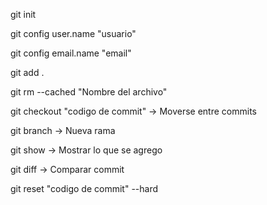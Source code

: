 git init

git config user.name "usuario"

git config email.name "email"

git add .

git rm --cached "Nombre del archivo"

git checkout "codigo de commit" -> Moverse entre commits

git branch -> Nueva rama

git show -> Mostrar lo que se agrego

git diff -> Comparar commit

git reset "codigo de commit" --hard
